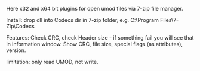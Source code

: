 Here x32 and x64 bit plugins for open umod files via 7-zip file manager.

Install: drop dll into Codecs dir in 7-zip folder, e.g. C:\Program Files\7-Zip\Codecs

Features:
Check CRC, check Header size - if something fail you will see that in information window.
Show CRC, file size, special flags (as attributes), version.

limitation: only read UMOD, not write.
